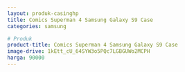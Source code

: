 ```yaml
---
layout: produk-casinghp
title: Comics Superman 4 Samsung Galaxy S9 Case
categories: samsung

# Produk
product-title: Comics Superman 4 Samsung Galaxy S9 Case
image-drive: 1kEtt_cU_64SYW3o5PQc7LGBGUWo2MCPH
harga: 90000
---
```

